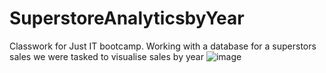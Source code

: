 # SuperstoreAnalyticsbyYear
Classwork for Just IT bootcamp. Working with a database for a superstors sales we were tasked to visualise sales by year
![image](https://github.com/KrisKundevska/SuperstoreAnalyticsbyYear/assets/143087702/4e4a8023-aaed-4f85-b880-6954ee53b2a9)
